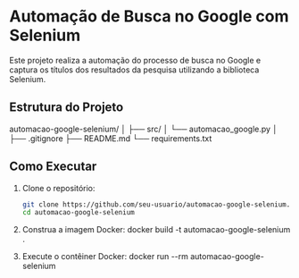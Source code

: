 # Automação de Busca no Google com Selenium

Este projeto realiza a automação do processo de busca no Google e captura os títulos dos resultados da pesquisa utilizando a biblioteca Selenium.

## Estrutura do Projeto

automacao-google-selenium/
│
├── src/
│   └── automacao_google.py
│
├── .gitignore
├── README.md
└── requirements.txt


## Como Executar

1. Clone o repositório:
   ```bash
   git clone https://github.com/seu-usuario/automacao-google-selenium.git
   cd automacao-google-selenium

2.  Construa a imagem Docker:
    docker build -t automacao-google-selenium .

3.  Execute o contêiner Docker:
    docker run --rm automacao-google-selenium